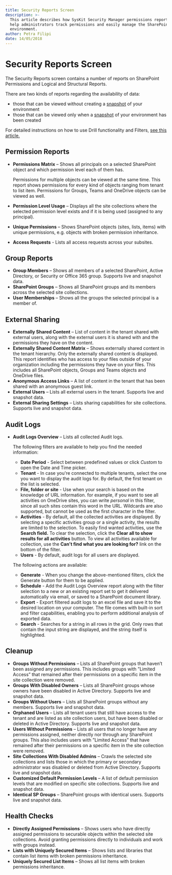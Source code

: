 ```yaml
---
title: Security Reports Screen
description: >-
  This article describes how SysKit Security Manager permissions reports can
  help administrators track permissions and easily manage the SharePoint
  environment.
author: Petra Filipi
date: 14/05/2018
---
```


# Security Reports Screen

The Security Reports screen contains a number of reports on SharePoint Permissions and Logical and Structural Reports.

There are two kinds of reports regarding the availability of data:

* those that can be viewed without creating a [snapshot](basics.md#snapshot) of your environment
* those that can be viewed only when a [snapshot](basics.md#snapshot) of your environment has been created

For detailed instructions on how to use Drill functionality and Filters, [see this article.](../how-to/use-filters-drill-and-column-chooser.md)

## Permission Reports

* **Permissions Matrix** – Shows all principals on a selected SharePoint object and which permission level each of them has.

  Permissions for multiple objects can be viewed at the same time. This report shows permissions for every kind of objects ranging from tenant to list item. Permissions for Groups, Teams and OneDrive objects can be viewed as well.

* **Permission Level Usage** – Displays all the site collections where the selected permission level exists and if it is being used \(assigned to any principal\).
* **Unique Permissions** – Shows SharePoint objects \(sites, lists, items\) with unique permissions, e.g. objects with broken permission inheritance.
* **Access Requests** - Lists all access requests across your subsites. 

## Group Reports

* **Group Members** – Shows all members of a selected SharePoint, Active Directory, or Security or Office 365 group. Supports live and snapshot data.
* **SharePoint Groups** – Shows all SharePoint groups and its members across the selected site collections.
* **User Memberships** – Shows all the groups the selected principal is a member of.

## External Sharing

* **Externally Shared Content** – List of content in the tenant shared with external users, along with the external users it is shared with and the permissions they have on the content.
* **Externally Shared Content Matrix** – Shows externally shared content in the tenant hierarchy. Only the externally shared content is displayed. This report identifies who has access to your files outside of your organization including the permissions they have on your files. This includes all SharePoint objects, Groups and Teams objects and OneDrive files. 
* **Anonymous Access Links** –  A list of content in the tenant that has been shared with an anonymous guest link.
* **External Users** – Lists all external users in the tenant. Supports live and snapshot data.
* **External Sharing Settings** – Lists sharing capabilities for site collections. Supports live and snapshot data.

## Audit Logs

* **Audit Logs Overview** – Lists all collected Audit logs.

  The following filters are available to help you find the needed information:

  * **Date Period** - Select between predefined values or click _Custom_ to open the Date and Time picker.
  * **Tenant** - In case you're connected to multiple tenants, select the one you want to display the audit logs for. By default, the first tenant on the list is selected.
  * **File, folder or site** - Use when your search is based on the knowledge of URL information. for example, if you want to see all activities on OneDrive sites, you can write _personal_ in this filter, since all such sites contain this word in the URL. Wildcards are also supported, but cannot be used as the first character in the filter.
  * **Activities** - By default, all the collected activities are displayed. By selecting a specific activities group or a single activity, the results are limited to the selection. To easily find wanted activities, use the **Search field.** To clear the selection, click the **Clear all to show results for all activities** button. To view all activities available for collection, use the **Can't find what you are looking for?** link on the bottom of the filter.
  * **Users** - By default, audit logs for all users are displayed. 

  The following actions are available:

  * **Generate** - When you change the above-mentioned filters, click the Generate button for them to be applied. 
  * **Schedule** - Add the Audit Logs Overview report along with the filter selection to a new or an existing report set to get it delivered automatically via email, or saved to a SharePoint document library.
  * **Export** - Export filtered audit logs to an excel file and save it to the desired location on your computer. The file comes with built-in sort and filter capabilities, enabling you to perform additional analysis of exported data.
  * **Search** - Searches for a string in all rows in the grid. Only rows that contain the input string are displayed, and the string itself is highlighted.

## Cleanup

* **Groups Without Permissions** – Lists all SharePoint groups that haven’t been assigned any permissions. This includes groups with ”Limited Access” that remained after their permissions on a specific item in the site collection were removed.
* **Groups With Disabled Owners** – Lists all SharePoint groups whose owners have been disabled in Active Directory. Supports live and snapshot data.
* **Groups Without Users** – Lists all SharePoint groups without any members. Supports live and snapshot data.
* **Orphaned Users** – Lists all tenant users that still have access to the tenant and are listed as site collection users, but have been disabled or deleted in Active Directory. Supports live and snapshot data.
* **Users Without Permissions** – Lists all users that no longer have any permissions assigned, neither directly nor through any SharePoint groups. This also includes users with ”Limited Access” that have remained after their permissions on a specific item in the site collection were removed.
* **Site Collections With Disabled Admins** – Crawls the selected site collections and lists those in which the primary or secondary administrator was disabled or deleted from Active Directory. Supports live and snapshot data.
* **Customized Default Permission Levels** – A list of default permission levels that are modified on specific site collections. Supports live and snapshot data.
* **Identical SP Groups** – SharePoint groups with identical users. Supports live and snapshot data.

## Health Checks

* **Directly Assigned Permissions** – Shows users who have directly assigned permissions to securable objects within the selected site collections. Avoid granting permissions directly to individuals and work with groups instead.
* **Lists with Uniquely Secured Items** – Shows lists and libraries that contain list items with broken permissions inheritance.
* **Uniquely Secured List Items** – Shows all list items with broken permissions inheritance.

